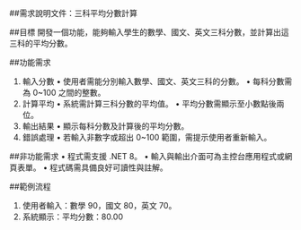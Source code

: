 ##需求說明文件：三科平均分數計算

##目標
開發一個功能，能夠輸入學生的數學、國文、英文三科分數，並計算出這三科的平均分數。  


##功能需求
1.	輸入分數
•	使用者需能分別輸入數學、國文、英文三科的分數。
•	每科分數需為 0~100 之間的整數。
2.	計算平均
•	系統需計算三科分數的平均值。
•	平均分數需顯示至小數點後兩位。
3.	輸出結果
•	顯示每科分數及計算後的平均分數。
4.	錯誤處理
•	若輸入非數字或超出 0~100 範圍，需提示使用者重新輸入。

##非功能需求
•	程式需支援 .NET 8。
•	輸入與輸出介面可為主控台應用程式或網頁表單。
•	程式碼需具備良好可讀性與註解。

##範例流程
1.	使用者輸入：數學 90，國文 80，英文 70。
2.	系統顯示：平均分數：80.00
   
